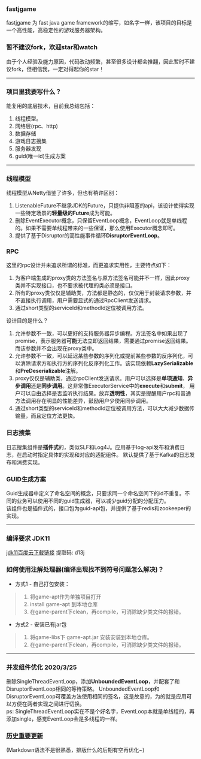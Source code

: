 ### fastjgame
fastjgame 为 fast java game framework的缩写，如名字一样，该项目的目标是一个高性能，高稳定性的游戏服务器架构。  

### 暂不建议fork，欢迎star和watch
由于个人经验及能力原因，代码改动频繁，甚至很多设计都会推翻，因此暂时不建议fork，但相信我，一定对得起你的star！

***
### 项目里我要写什么？
能复用的底层技术，目前我总结包括：
1. 线程模型。
2. 网络层(rpc、http)
3. 数据存储
4. 游戏日志搜集
5. 服务器发现
6. guid(唯一id)生成方案

***
### 线程模型
线程模型从Netty借鉴了许多，但也有稍许区别：
1. ListenableFuture不继承JDK的Future，只提供非阻塞的api，该设计使得实现一些特定场景的**轻量级的Future**成为可能。
2. 删除EventExecutor概念，只保留EventLoop概念，EventLoop就是单线程的。如果不需要单线程带来的一些保证，那么使用Executor概念即可。
3. 提供了基于Disruptor的高性能事件循环**DisruptorEventLoop**。

### RPC
这里的rpc设计并未追求所谓的标准，而更追求实用性，主要特点如下：
1. 为客户端生成的proxy类的方法签名与原方法签名可能并不一样，因此proxy类并不实现接口，也不要求被代理的类必须是接口。
2. 所有的proxy类仅仅是辅助类，方法都是静态的，仅仅用于封装请求参数，并不直接执行调用，用户需要显式的通过RpcClient发送请求。
3. 通过short类型的serviceId和methodId定位被调用方法。

设计目的是什么？
1. 允许参数不一致，可以更好的支持服务器异步编程。方法签名中如果出现了promise，表示服务器**可能**无法立即返回结果，需要通过promise返回结果。而该参数并不会出现在proxy类中。
2. 允许参数不一致，可以延迟某些参数的序列化或提前某些参数的反序列化，可以消除请求方和执行方的序列化反序列化工作。该实现依赖**LazySerializable**和**PreDeserializable**注解。
3. proxy仅仅是辅助类，通过rpcClient发送请求。用户可以选择是**单项通知**、**异步调用**还是**同步调用**。这非常像ExecutorService中的**execute**和**submit**，
用户可以自由选择是否监听执行结果。放弃**透明性**，其实是提醒用户rpc和普通方法调用存在明显的性能差异，鼓励用户少使用同步调用。
4. 通过short类型的serviceId和methodId定位被调用方法，可以大大减少数据传输量，而且定位方法更快。

### 日志搜集
日志搜集组件是**插件式**的，类似SLF和Log4J。应用基于log-api发布和消费日志，在启动时指定具体的实现和对应的适配组件。
默认提供了基于Kafka的日志发布和消费实现。

### GUID生成方案
Guid生成器中定义了命名空间的概念，只要求同一个命名空间下的id不重复。不同的业务可以使用不同的guid生成器，可以减少guid分配的分配压力。  
该组件也是插件式的，接口包为guid-api包，并提供了基于redis和zookeeper的实现。

***
### 编译要求 JDK11
[jdk11百度云下载链接](https://pan.baidu.com/s/10IWbDpIeVDk5iPjci0gDUw)  提取码: d13j

### 如何使用注解处理器(编译出现找不到符号问题怎么解决)？
+ 方式1 - 自己打包安装：  
> 1. 将game-apt作为单独项目打开
> 2. install game-apt 到本地仓库
> 3. 在game-parent下clean，再compile，可消除缺少类文件的报错。

+ 方式2 - 安装已有jar包
> 1. 将game-libs下 game-apt.jar 安装安装到本地仓库。
> 2. 在game-parent下clean，再compile，可消除缺少类文件的报错。

***
### 并发组件优化 2020/3/25
删除SingleThreadEventLoop，添加**UnboundedEventLoop**，并配套了和DisruptorEventLoop相同的等待策略。 
UnboundedEventLoop和DisruptorEventLoop可覆盖方法使用相同的签名，这是故意的，为的就是应用可以方便在两者实现之间进行切换。  
ps: SingleThreadEventLoop实在不是个好名字，EventLoop本就是单线程的，再添加single，感觉EventLoop会是多线程的一样。

### [历史重要更新](https://github.com/hl845740757/fastjgame/blob/master/%E5%8E%86%E5%8F%B2%E9%87%8D%E8%A6%81%E6%9B%B4%E6%96%B0.md)

(Markdown语法不是很熟悉，排版什么的后期有空再优化~)